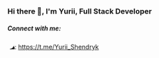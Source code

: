 ### Hi there 👋, I'm Yurii, Full Stack Developer

##### Connect with me:

<svg xmlns="http://www.w3.org/2000/svg" width="16" height="16" fill="currentcolor" class="bi bi-twitter" viewbox="0 0 16 16"> <path d="m5.026 15c6.038 0 9.341-5.003 9.341-9.334 0-.14 0-.282-.006-.422a6.685 6.685 0 0 0 16 3.542a6.658 6.658 0 0 1-1.889.518 3.301 3.301 0 0 0 1.447-1.817 6.533 6.533 0 0 1-2.087.793a3.286 3.286 0 0 0 7.875 6.03a9.325 9.325 0 0 1-6.767-3.429 3.289 3.289 0 0 0 1.018 4.382a3.323 3.323 0 0 1 .64 6.575v.045a3.288 3.288 0 0 0 2.632 3.218 3.203 3.203 0 0 1-.865.115 3.23 3.23 0 0 1-.614-.057 3.283 3.283 0 0 0 3.067 2.277a6.588 6.588 0 0 1 .78 13.58a6.32 6.32 0 0 1-.78-.045a9.344 9.344 0 0 0 5.026 15z"/> </svg>: https://t.me/Yurii_Shendryk

<!--

**yurii-shendryk/yurii-shendryk** is a ✨ _special_ ✨ repository because its `README.md` (this file) appears on your GitHub profile.

Here are some ideas to get you started:

- 🔭 I’m currently working on ...
- 🌱 I’m currently learning ...
- 👯 I’m looking to collaborate on ...
- 🤔 I’m looking for help with ...
- 💬 Ask me about ...
- 📫 How to reach me: ...
- 😄 Pronouns: ...
- ⚡ Fun fact: ...
  -->
